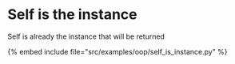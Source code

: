 # Self is the instance


Self is already the instance that will be returned

{% embed include file="src/examples/oop/self_is_instance.py" %}

